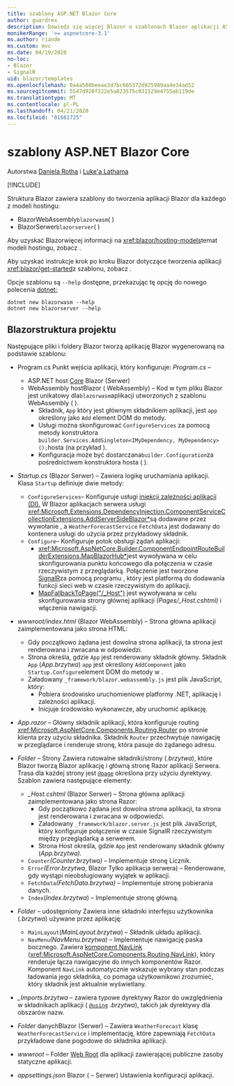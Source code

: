 ```yaml
---
title: szablony ASP.NET Blazor Core
author: guardrex
description: Dowiedz się więcej Blazor o szablonach Blazor aplikacji ASP.NET Core i strukturze projektu.
monikerRange: '>= aspnetcore-3.1'
ms.author: riande
ms.custom: mvc
ms.date: 04/19/2020
no-loc:
- Blazor
- SignalR
uid: blazor/templates
ms.openlocfilehash: 0a4a508beeae3d7bc665372d925989aa4e34ad52
ms.sourcegitcommit: 5547d920f322e5a823575c031529e4755ab119de
ms.translationtype: MT
ms.contentlocale: pl-PL
ms.lasthandoff: 04/21/2020
ms.locfileid: "81661725"
---
```

# <a name="aspnet-core-opno-locblazor-templates"></a>szablony ASP.NET Blazor Core

Autorstwa [Daniela Rotha](https://github.com/danroth27) i [Luke'a Lathama](https://github.com/guardrex)

[!INCLUDE[](~/includes/blazorwasm-preview-notice.md)]

Struktura Blazor zawiera szablony do tworzenia aplikacji Blazor dla każdego z modeli hostingu:

* BlazorWebAssembly`blazorwasm`( )
* BlazorSerwer`blazorserver`( )

Aby uzyskać Blazorwięcej informacji na <xref:blazor/hosting-models>temat modeli hostingu, zobacz .

Aby uzyskać instrukcje krok po kroku Blazor dotyczące tworzenia aplikacji <xref:blazor/get-started>z szablonu, zobacz .

Opcje szablonu są `--help` dostępne, przekazując tę opcję do nowego polecenia [dotnet:](/dotnet/core/tools/dotnet-new)

```dotnetcli
dotnet new blazorwasm --help
dotnet new blazorserver --help
```

## <a name="opno-locblazor-project-structure"></a>Blazorstruktura projektu

Następujące pliki i foldery Blazor tworzą aplikację Blazor wygenerowaną na podstawie szablonu:

* Program.cs Punkt wejścia aplikacji, który konfiguruje: *Program.cs* &ndash;

  * ASP.NET host [Core](xref:fundamentals/host/generic-host) Blazor (Serwer)
  * WebAssembly hostBlazor ( WebAssembly) &ndash; Kod w tym pliku Blazor jest unikatowy dla`blazorwasm`aplikacji utworzonych z szablonu WebAssembly ( ).
    * Składnik, `App` który jest głównym składnikiem aplikacji, jest `app` określony jako `Add` element DOM do metody.
    * Usługi można skonfigurować `ConfigureServices` za pomocą metody konstruktora `builder.Services.AddSingleton<IMyDependency, MyDependency>();`hosta (na przykład ).
    * Konfiguracja może być dostarczana`builder.Configuration`za pośrednictwem konstruktora hosta ( ).

* *Startup.cs* (Blazor Serwer) &ndash; Zawiera logikę uruchamiania aplikacji. Klasa `Startup` definiuje dwie metody:

  * `ConfigureServices`&ndash; Konfiguruje usługi [iniekcji zależności aplikacji (DI).](xref:fundamentals/dependency-injection) W Blazor aplikacjach serwera usługi <xref:Microsoft.Extensions.DependencyInjection.ComponentServiceCollectionExtensions.AddServerSideBlazor*>są dodawane przez wywołanie , a `WeatherForecastService` `FetchData` jest dodawany do kontenera usługi do użycia przez przykładowy składnik.
  * `Configure`&ndash; Konfiguruje potok obsługi żądań aplikacji:
    * <xref:Microsoft.AspNetCore.Builder.ComponentEndpointRouteBuilderExtensions.MapBlazorHub*>jest wywoływana w celu skonfigurowania punktu końcowego dla połączenia w czasie rzeczywistym z przeglądarką. Połączenie jest tworzone [SignalR](xref:signalr/introduction)za pomocą programu , który jest platformą do dodawania funkcji sieci web w czasie rzeczywistym do aplikacji.
    * [MapFallbackToPage("/_Host")](xref:Microsoft.AspNetCore.Builder.RazorPagesEndpointRouteBuilderExtensions.MapFallbackToPage*) jest wywoływana w celu skonfigurowania strony głównej aplikacji *(Pages/_Host.cshtml)* i włączenia nawigacji.

* *wwwroot/index.html* (Blazor WebAssembly) &ndash; Strona główna aplikacji zaimplementowana jako strona HTML:
  * Gdy początkowo żądana jest dowolna strona aplikacji, ta strona jest renderowana i zwracana w odpowiedzi.
  * Strona określa, gdzie `App` jest renderowany składnik główny. Składnik `App` (*App.brzytwa*) `app` jest określony `AddComponent` jako `Startup.Configure`element DOM do metody w .
  * Załadowany `_framework/blazor.webassembly.js` jest plik JavaScript, który:
    * Pobiera środowisko uruchomieniowe platformy .NET, aplikację i zależności aplikacji.
    * Inicjuje środowisko wykonawcze, aby uruchomić aplikację.

* *App.razor* &ndash; Główny składnik aplikacji, która konfiguruje routing <xref:Microsoft.AspNetCore.Components.Routing.Router> po stronie klienta przy użyciu składnika. Składnik `Router` przechwytuje nawigację w przeglądarce i renderuje stronę, która pasuje do żądanego adresu.

* *Folder* &ndash; Strony Zawiera rutowalne składniki/strony (*.brzytwa*), które Blazor tworzą Blazor aplikację i główną stronę Razor aplikacji Serwera. Trasa dla każdej strony jest [`@page`](xref:mvc/views/razor#page) określona przy użyciu dyrektywy. Szablon zawiera następujące elementy:
  * *_Host.cshtml* (Blazor Serwer) &ndash; Strona główna aplikacji zaimplementowana jako strona Razor:
    * Gdy początkowo żądana jest dowolna strona aplikacji, ta strona jest renderowana i zwracana w odpowiedzi.
    * Załadowany `_framework/blazor.server.js` jest plik JavaScript, który konfiguruje połączenie w czasie SignalR rzeczywistym między przeglądarką a serwerem.
    * Strona Host określa, gdzie `App` jest renderowany składnik główny (*App.brzytwa).*
  * `Counter`*(Counter.brzytwa)* &ndash; Implementuje stronę Licznik.
  * `Error`*(Error.brzytwa*, Blazor Tylko aplikacja serwera) &ndash; Renderowane, gdy wystąpi nieobsługiowany wyjątek w aplikacji.
  * `FetchData`*(FetchData.brzytwa)* &ndash; Implementuje stronę pobierania danych.
  * `Index`(*Index.brzytwa*) &ndash; Implementuje stronę główną.

* *Folder* &ndash; udostępniony Zawiera inne składniki interfejsu użytkownika (*.brzytwa*) używane przez aplikację:
  * `MainLayout`(*MainLayout.brzytwa*) &ndash; Składnik układu aplikacji.
  * `NavMenu`*(NavMenu.brzytwa)* &ndash; Implementuje nawigację paska bocznego. Zawiera [komponent NavLink](xref:blazor/routing#navlink-component) (<xref:Microsoft.AspNetCore.Components.Routing.NavLink>), który renderuje łącza nawigacyjne do innych komponentów Razor. Komponent `NavLink` automatycznie wskazuje wybrany stan podczas ładowania jego składnika, co pomaga użytkownikowi zrozumieć, który składnik jest aktualnie wyświetlany.

* *_Imports.brzytwa* &ndash; zawiera typowe dyrektywy Razor do uwzględnienia w składnikach aplikacji ( [`@using`](xref:mvc/views/razor#using) *.brzytwa*), takich jak dyrektywy dla obszarów nazw.

* *Folder* danychBlazor (Serwer) &ndash; Zawiera `WeatherForecast` klasę `WeatherForecastService` i implementację, które zapewniają `FetchData` przykładowe dane pogodowe do składnika aplikacji.

* *wwwroot* &ndash; Folder [Web Root](xref:fundamentals/index#web-root) dla aplikacji zawierającej publiczne zasoby statyczne aplikacji.

* *appsettings.json* Blazor ( &ndash; Serwer) Ustawienia konfiguracji aplikacji.
